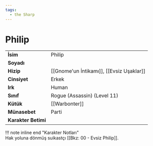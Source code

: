 ```yaml
---
tags:
  - the Sharp
---  
```

# Philip   
|  |  |  
|---|---|  
| **İsim** | Philip |  
| **Soyadı** |  |  
| **Hizip** | [[Gnome'un İntikamı]], [[Evsiz Uşaklar]] |  
| **Cinsiyet** | Erkek |  
| **Irk** | Human |  
| **Sınıf** | Rogue (Assassin) (Level 11) |  
| **Kütük** | [[Warbonter]] |  
| **Münasebet** | Parti |  
| **Karakter Betimi** |  |  
  
  
!!! note inline end "Karakter Notları"  
	Hak yoluna dönmüş suikastçı [[Bkz: 00 - Evsiz Philip]].  